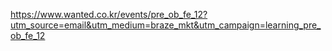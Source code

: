 https://www.wanted.co.kr/events/pre_ob_fe_12?utm_source=email&utm_medium=braze_mkt&utm_campaign=learning_pre_ob_fe_12

